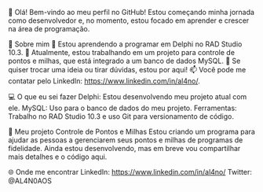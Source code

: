 👋 Olá!
Bem-vindo ao meu perfil no GitHub! Estou começando minha jornada como desenvolvedor e, no momento, estou focado em aprender e crescer na área de programação.

🚀 Sobre mim
🌱 Estou aprendendo a programar em Delphi no RAD Studio 10.3.
🔭 Atualmente, estou trabalhando em um projeto para controle de pontos e milhas, que está integrado a um banco de dados MySQL.
💬 Se quiser trocar uma ideia ou tirar dúvidas, estou por aqui!
📫 Você pode me contatar pelo LinkedIn: https://www.linkedin.com/in/al4no/.

💻 O que eu sei fazer
Delphi: Estou desenvolvendo meu projeto atual com ele.
MySQL: Uso para o banco de dados do meu projeto.
Ferramentas: Trabalho no RAD Studio 10.3 e uso Git para versionamento de código.

📌 Meu projeto
Controle de Pontos e Milhas
Estou criando um programa para ajudar as pessoas a gerenciarem seus pontos e milhas de programas de fidelidade. Ainda estou desenvolvendo, mas em breve vou compartilhar mais detalhes e o código aqui.

🌐 Onde me encontrar
LinkedIn: https://www.linkedin.com/in/al4no/
Twitter: @AL4N0AOS
